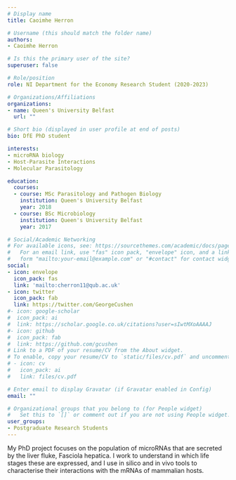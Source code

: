 ```yaml
---
# Display name
title: Caoimhe Herron

# Username (this should match the folder name)
authors:
- Caoimhe Herron

# Is this the primary user of the site?
superuser: false

# Role/position
role: NI Department for the Economy Research Student (2020-2023)

# Organizations/Affiliations
organizations:
- name: Queen's University Belfast
  url: ""

# Short bio (displayed in user profile at end of posts)
bio: DfE PhD student

interests:
- microRNA biology
- Host-Parasite Interactions
- Molecular Parasitology

education:
  courses:
  - course: MSc Parasitology and Pathogen Biology
    institution: Queen's University Belfast
    year: 2018
  - course: BSc Microbiology
    institution: Queen's University Belfast
    year: 2017

# Social/Academic Networking
# For available icons, see: https://sourcethemes.com/academic/docs/page-builder/#icons
#   For an email link, use "fas" icon pack, "envelope" icon, and a link in the
#   form "mailto:your-email@example.com" or "#contact" for contact widget.
social:
- icon: envelope
  icon_pack: fas
  link: 'mailto:cherron11@qub.ac.uk'
- icon: twitter
  icon_pack: fab
  link: https://twitter.com/GeorgeCushen
#- icon: google-scholar
#  icon_pack: ai
#  link: https://scholar.google.co.uk/citations?user=sIwtMXoAAAAJ
#- icon: github
#  icon_pack: fab
#  link: https://github.com/gcushen
# Link to a PDF of your resume/CV from the About widget.
# To enable, copy your resume/CV to `static/files/cv.pdf` and uncomment the lines below.
# - icon: cv
#   icon_pack: ai
#   link: files/cv.pdf

# Enter email to display Gravatar (if Gravatar enabled in Config)
email: ""

# Organizational groups that you belong to (for People widget)
#   Set this to `[]` or comment out if you are not using People widget.
user_groups:
- Postgraduate Research Students
---
```


My PhD project focuses on the population of microRNAs that are secreted by the liver fluke, Fasciola hepatica. I work to understand in which life stages these are expressed, and I use in silico and in vivo tools to characterise their interactions with the mRNAs of mammalian hosts.